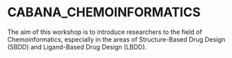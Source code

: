 # CABANA_CHEMOINFORMATICS
The aim of this workshop is to introduce researchers to the field of Chemoinformatics, especially in the areas of Structure-Based Drug Design (SBDD) and Ligand-Based Drug Design (LBDD).


